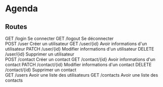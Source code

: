 # Agenda

## Routes

GET	/login		Se connecter
GET	/logout		Se déconnecter
<br/>
POST	/user		Créer un utilisateur
GET 	/user/{id}	Avoir informations d'un utilisateur
PATCH 	/user/{id}	Modifier informations d'un utilisateur
DELETE 	/user/{id}	Supprimer un utilisateur
<br/>
POST	/contact	Créer un contact
GET 	/contact/{id}	Avoir informations d'un contact
PATCH 	/contact/{id}	Modifier informations d'un contact
DELETE 	/contact/{id}	Supprimer un contact
<br/>
GET /users		Avoir une liste des utilisateurs
GET /contacts		Avoir une liste des contacts

